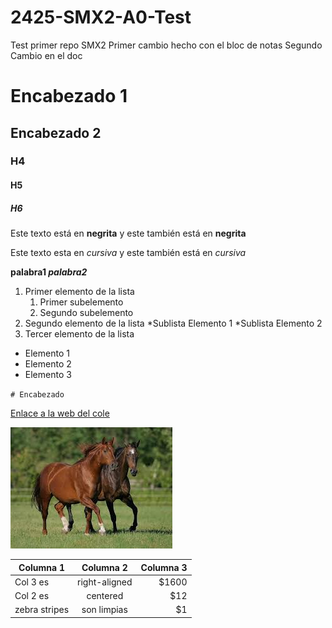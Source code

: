 # 2425-SMX2-A0-Test
Test primer repo SMX2
Primer cambio hecho con el bloc de notas 
Segundo Cambio en el doc
# Encabezado 1
## Encabezado 2
### H4
#### H5
##### H6

Este texto está en **negrita** y este también está en __negrita__

Este texto esta en *cursiva* y este también está en _cursiva_

**palabra1 _palabra2_**

1. Primer elemento de la lista
	1. Primer subelemento
	2. Segundo subelemento
2. Segundo elemento de la lista
	*Sublista Elemento 1
	*Sublista Elemento 2
3. Tercer elemento de la lista

* Elemento 1
* Elemento 2
* Elemento 3

``# Encabezado``

[Enlace a la web del cole](https://www.fje.edu/ca/jesuites-bellvitge "Texto opcional")

![Caballos]( https://github.com/PhilipR7/2425-SMX2-A0-Test/blob/main/caballos.jpg "Titulo opcional de la imagen")

|Columna 1 |Columna 2 |Columna 3| 
|------------|:------------:|------------:| 
|Col 3 es |right-aligned|$1600| 
|Col 2 es |centered|$12| 
|zebra stripes |son limpias|$1| 

